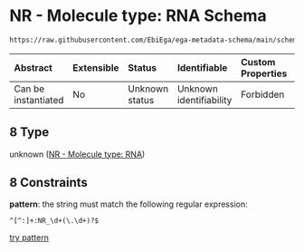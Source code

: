 # NR - Molecule type: RNA Schema

```txt
https://raw.githubusercontent.com/EbiEga/ega-metadata-schema/main/schemas/EGA.common-definitions.json#/$defs/curieRefseqPattern/oneOf/8
```



| Abstract            | Extensible | Status         | Identifiable            | Custom Properties | Additional Properties | Access Restrictions | Defined In                                                                                           |
| :------------------ | :--------- | :------------- | :---------------------- | :---------------- | :-------------------- | :------------------ | :--------------------------------------------------------------------------------------------------- |
| Can be instantiated | No         | Unknown status | Unknown identifiability | Forbidden         | Allowed               | none                | [EGA.common-definitions.json\*](../../../schemas/EGA.common-definitions.json "open original schema") |

## 8 Type

unknown ([NR - Molecule type: RNA](ega-4-defs-refseq-accessions-data1098-curie-pattern-oneof-nr---molecule-type-rna.md))

## 8 Constraints

**pattern**: the string must match the following regular expression:&#x20;

```regexp
^[^:]+:NR_\d+(\.\d+)?$
```

[try pattern](https://regexr.com/?expression=%5E%5B%5E%3A%5D%2B%3ANR_%5Cd%2B\(%5C.%5Cd%2B\)%3F%24 "try regular expression with regexr.com")
